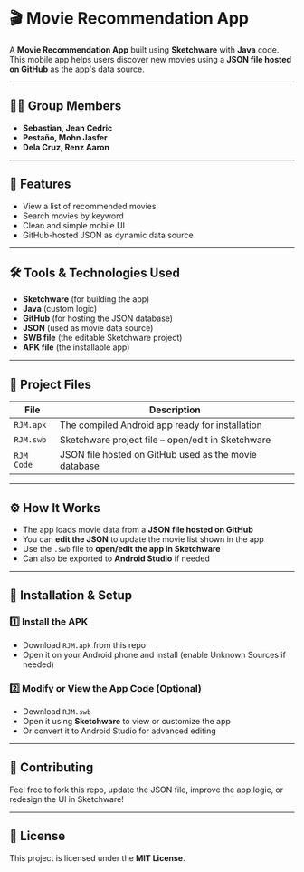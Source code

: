 # 🎬 Movie Recommendation App

A **Movie Recommendation App** built using **Sketchware** with **Java** code. This mobile app helps users discover new movies using a **JSON file hosted on GitHub** as the app's data source.

---

## 👨‍💻 Group Members
- **Sebastian, Jean Cedric**
- **Pestaño, Mohn Jasfer**
- **Dela Cruz, Renz Aaron**

---

## 🚀 Features
- View a list of recommended movies
- Search movies by keyword
- Clean and simple mobile UI
- GitHub-hosted JSON as dynamic data source

---

## 🛠 Tools & Technologies Used
- **Sketchware** (for building the app)
- **Java** (custom logic)
- **GitHub** (for hosting the JSON database)
- **JSON** (used as movie data source)
- **SWB file** (the editable Sketchware project)
- **APK file** (the installable app)

---

## 📁 Project Files
| File | Description |
|------|-------------|
| `RJM.apk` | The compiled Android app ready for installation |
| `RJM.swb` | Sketchware project file – open/edit in Sketchware |
| `RJM Code`     | JSON file hosted on GitHub used as the movie database |

---

## ⚙️ How It Works
- The app loads movie data from a **JSON file hosted on GitHub**
- You can **edit the JSON** to update the movie list shown in the app
- Use the `.swb` file to **open/edit the app in Sketchware**
- Can also be exported to **Android Studio** if needed

---

## 📲 Installation & Setup

### 1️⃣ Install the APK
- Download `RJM.apk` from this repo
- Open it on your Android phone and install (enable Unknown Sources if needed)

### 2️⃣ Modify or View the App Code (Optional)
- Download `RJM.swb`
- Open it using **Sketchware** to view or customize the app
- Or convert it to Android Studio for advanced editing

---

## 🤝 Contributing
Feel free to fork this repo, update the JSON file, improve the app logic, or redesign the UI in Sketchware!

---

## 📜 License
This project is licensed under the **MIT License**.
